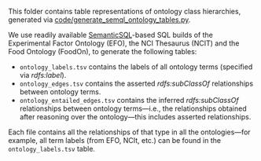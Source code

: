 This folder contains table representations of ontology class hierarchies, generated via [code/generate_semql_ontology_tables.py](https://github.com/ccb-hms/NHANES-metadata/blob/master/code/generate_semql_ontology_tables.py). 

We use readily available [SemanticSQL](https://github.com/INCATools/semantic-sql)-based SQL builds of the Experimental Factor Ontology (EFO), the NCI Thesaurus (NCIT) and the Food Ontology (FoodOn), to generate the following tables:

* `ontology_labels.tsv` contains the labels of all ontology terms (specified via _rdfs:label_).
* `ontology_edges.tsv` contains the asserted _rdfs:subClassOf_ relationships between ontology terms.   
* `ontology_entailed_edges.tsv` contains the inferred _rdfs:subClassOf_ relationships between ontology terms—i.e., the relationships obtained after reasoning over the ontology—this includes asserted relationships.

Each file contains all the relationships of that type in all the ontologies—for example, all term labels (from EFO, NCIt, etc.) can be found in the `ontology_labels.tsv` table.
